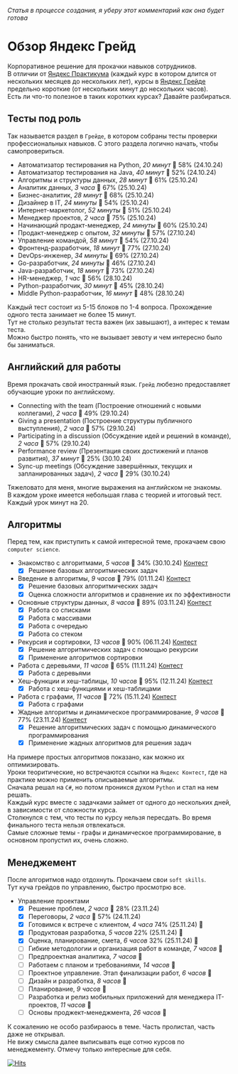 *Статья в процессе создания, я уберу этот комментарий как она будет готова*

# Обзор Яндекс Грейд

Корпоративное решение для прокачки навыков сотрудников.  
В отличии от [Яндекс Практикума](https://practicum.yandex.ru) (каждый курс в котором длится от нескольких месяцев до нескольких лет), курсы в [Яндекс Грейде](https://practicum.yandex.ru/grade) предельно короткие (от нескольких минут до нескольких часов).  
Есть ли что-то полезное в таких коротких курсах? Давайте разбираться.

## Тесты под роль

Так называется раздел в `Грейде`, в котором собраны тесты проверки профессиональных навыков. С этого раздела логично начать, чтобы самопровериться.

* Автоматизатор тестирования на Python, *20 минут* :boy: 58% (24.10.24)
* Автоматизатор тестирования на Java, *40 минут* :boy: 52% (24.10.24)
* Алгоритмы и структуры данных, *28 минут* :boy: 61% (25.10.24)
* Аналитик данных, *3 часa* :boy: 67% (25.10.24)
* Бизнес-аналитик, *28 минут* :man: 68% (25.10.24)
* Дизайнер в IT, *24 минуты* :boy: 54% (25.10.24)
* Интернет-маркетолог, *52 минуты* :boy: 51% (25.10.24)
* Менеджер проектов, *2 часa* :boy: 75% (25.10.24)
* Начинающий продакт-менеджер, *24 минуты* :boy: 60% (25.10.24)
* Продакт-менеджер с опытом, *32 минуты* :man: 57% (27.10.24)
* Управление командой, *58 минут* :boy: 54% (27.10.24)
* Фронтенд-разработчик, *18 минут* :boy: 77% (27.10.24)
* DevOps-инженер, *34 минуты* :boy: 69% (27.10.24)
* Go-разработчик, *24 минуты* :man: 46% (27.10.24)
* Java-разработчик, *18 минут* :boy: 73% (27.10.24)
* HR-менеджер, *1 час* :boy: 56% (28.10.24)
* Python-разработчик, *30 минут* :boy: 45% (28.10.24)
* Middle Python-разработчик, *16 минут* :man: 48% (28.10.24)

Каждый тест состоит из 5-15 блоков по 1-4 вопроса. Прохождение одного теста занимает не более 15 минут.  
Тут не столько результат теста важен (их завышают), а интерес к темам теста.  
Можно быстро понять, что не вызывает зевоту и чем интересно было бы заниматься.

## Английский для работы

Время прокачать свой иностранный язык. `Грейд` любезно предоставляет обучающие уроки по английскому.

* Connecting with the team (Построение отношений с новыми коллегами), *2 часа* :man: 49% (29.10.24)
* Giving a presentation (Построение структуры публичного выступления), *2 часа* :man: 57% (29.10.24)
* Participating in a discussion (Обсуждение идей и решений в команде), *2 часа* :man: 57% (29.10.24)
* Performance review (Презентация своих достижений и планов развития), *37 минут* :man: 25% (30.10.24)
* Sync-up meetings (Обсуждение завершённых, текущих и запланированных задач), *2 часа* :man: 29% (30.10.24)

Тяжеловато для меня, многие выражения на английском не знакомы.  
В каждом уроке имеется небольшая глава с теорией и итоговый тест. Каждый урок минут на 20.

## Алгоритмы

Перед тем, как приступить к самой интересной теме, прокачаем свою `computer science`.

* Знакомство с алгоритмами, *5 часов* :boy: 34% (30.10.24) [Контест](https://contest.yandex.ru/contest/59191/problems/)
  - [x] Решение базовых алгоритмических задач
* Введение в алгоритмы, *9 часов* :boy: 79% (01.11.24) [Контест](https://contest.yandex.ru/contest/59194/problems/)
  - [x] Решение базовых алгоритмических задач
  - [x] Оценка сложности алгоритмов и сравнение их по эффективности
* Основные структуры данных, *8 часов* :boy: 89% (03.11.24) [Контест](https://contest.yandex.ru/contest/59182/problems/)
  - [x] Работа со списками
  - [x] Работа с массивами
  - [x] Работа с очередью
  - [x] Работа со стеком
* Рекурсия и сортировки, *13 часов* :man: 90% (06.11.24) [Контест](https://contest.yandex.ru/contest/59639/problems/)
  - [x] Решение алгоритмических задач с помощью рекурсии
  - [x] Применение алгоритмов сортировки
* Работа с деревьями, *11 часов* :man: 65% (11.11.24) [Контест](https://contest.yandex.ru/contest/60070/problems/)
  - [x] Работа с деревьями
* Хеш-функции и хеш-таблицы, *10 часов* :man: 95% (12.11.24) [Контест](https://contest.yandex.ru/contest/59971/problems/)
  - [x] Работа с хеш-функциями и хеш-таблицами
* Работа с графами, *11 часов* :man: 72% (15.11.24) [Контест](https://contest.yandex.ru/contest/59363/problems/)
  - [x] Работа с графами
* Жадные алгоритмы и динамическое программирование, *9 часов* :man: 77% (23.11.24) [Контест](https://contest.yandex.ru/contest/59565/problems/)
  - [x] Решение алгоритмических задач с помощью динамического программирования
  - [x] Применение жадных алгоритмов для решения задач

На примере простых алгоритмов показано, как можно их оптимизировать.  
Уроки теоритические, но встречаются ссылки на `Яндекс Контест`, где на практике можно применить описываемые алгоритмы.  
Сначала решал на `C#`, но потом проникся духом `Python` и стал на нем решать.  
Каждый курс вместе с задачками займет от одного до нескольких дней, в зависимости от сложности курса.  
Столкнулся с тем, что тесты по курсу нельзя пересдать. Во время финального теста нельзя отвлекаться.  
Самые сложные темы - графы и динамическое программирование, в основном пропустил их, очень сложно.

## Менеджемент

После алгоритмов надо отдохнуть. Прокачаем свои `soft skills`.  
Тут куча грейдов по управлению, быстро просмотрю все.

* Управление проектами
  - [x] Решение проблем, *2 часa* :boy: 28% (23.11.24)
  - [x] Переговоры, *2 часa* :boy: 57% (24.11.24)
  - [x] Готовимся к встрече с клиентом, *4 часa* 74% (25.11.24) :boy:
  - [x] Продуктовая разработка, *5 часов* 22% (25.11.24) :boy:
  - [x] Оценка, планирование, смета, *6 часов* 32% (25.11.24) :boy:
  - [ ] Гибкие методологии и организация работ в команде, *7 часов* :boy:
  - [ ] Предпроектная аналитика, *7 часов* :boy:
  - [ ] Работаем с планом и требованиями, *14 часов* :boy:
  - [ ] Проектное управление. Этап финализации работ, *6 часов* :man:
  - [ ] Дизайн и разработка, *8 часов* :man:
  - [ ] Планирование, *9 часов* :man:
  - [ ] Разработка и релиз мобильных приложений для менеджера IT-проектов, *11 часов* :man:
  - [ ] Основы проджект-менеджмента, *26 часов* :man:

К сожалению не особо разбираюсь в теме. Часть пролистал, часть даже не открывал.   
Не вижу смысла далее выписывать еще сотню курсов по менеджементу. Отмечу только интересные для себя.


[![Hits](https://hits.seeyoufarm.com/api/count/incr/badge.svg?url=https%3A%2F%2Fgithub.com%2Fmiptleha%2Fyandex-grade&count_bg=%230C7DBD&title_bg=%23555555&icon=&icon_color=%23E7E7E7&title=hits&edge_flat=false)](https://hits.seeyoufarm.com)
